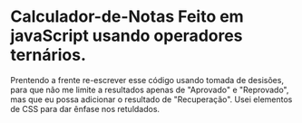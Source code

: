 # Calculador-de-Notas Feito em javaScript usando operadores ternários.
Prentendo a frente re-escrever esse código usando tomada de desisões, para que não me limite a resultados apenas de "Aprovado" e "Reprovado", mas que eu possa adicionar o resultado de "Recuperação".
Usei elementos de CSS para dar ênfase nos retuldados.
